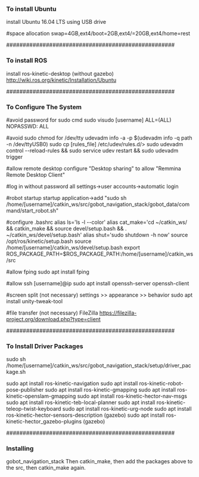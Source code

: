 ### To install Ubuntu ###

install Ubuntu 16.04 LTS using USB drive

#space allocation
swap=4GB,ext4/boot=2GB,ext4/=20GB,ext4/home=rest

###################################################

### To install ROS ###

install ros-kinetic-desktop (without gazebo)
http://wiki.ros.org/kinetic/Installation/Ubuntu

###################################################

### To Configure The System ###

#avoid password for sudo cmd
sudo visudo 
[username] ALL=(ALL) NOPASSWD: ALL

#avoid sudo chmod for /dev/tty
udevadm info -a -p $(udevadm info -q path -n /dev/ttyUSB0)
sudo cp [rules_file] /etc/udev/rules.d/>
sudo udevadm control --reload-rules && sudo service udev restart && sudo udevadm trigger

#allow remote desktop
configure "Desktop sharing" to allow "Remmina Remote Desktop Client"

#log in without password
all settings->user accounts->automatic login

#robot startup
startup application->add "sudo sh /home/[username]/catkin_ws/src/gobot_navigation_stack/gobot_data/command/start_robot.sh"

#configure .bashrc
alias ls='ls -l --color'
alias cat_make='cd ~/catkin_ws/ && catkin_make && source devel/setup.bash && . ~/catkin_ws/devel/setup.bash'
alias shut='sudo shutdown -h now'
source /opt/ros/kinetic/setup.bash
source /home/[username]/catkin_ws/devel/setup.bash
export ROS_PACKAGE_PATH=$ROS_PACKAGE_PATH:/home/[username]/catkin_ws/src

#allow fping
sudo apt install fping

#allow ssh [username]@ip
sudo apt install openssh-server openssh-client

#screen split (not necessary)
settings >> appearance >> behavior
sudo apt install unity-tweak-tool

#file transfer (not necessary)
FileZilla
https://filezilla-project.org/download.php?type=client

###################################################

### To Install Driver Packages ###
sudo sh /home/[username]/catkin_ws/src/gobot_navigation_stack/setup/driver_package.sh

sudo apt install ros-kinetic-navigation
sudo apt install ros-kinetic-robot-pose-publisher
sudo apt install ros-kinetic-gmapping
sudo apt install ros-kinetic-openslam-gmapping
sudo apt install ros-kinetic-hector-nav-msgs
sudo apt install ros-kinetic-teb-local-planner
sudo apt install ros-kinetic-teleop-twist-keyboard
sudo apt install ros-kinetic-urg-node
sudo apt install ros-kinetic-hector-sensors-description (gazebo)
sudo apt install ros-kinetic-hector_gazebo-plugins (gazebo)

###################################################

### Installing ###

gobot_navigation_stack
Then catkin_make, then add the packages above to the src, then catkin_make again.
